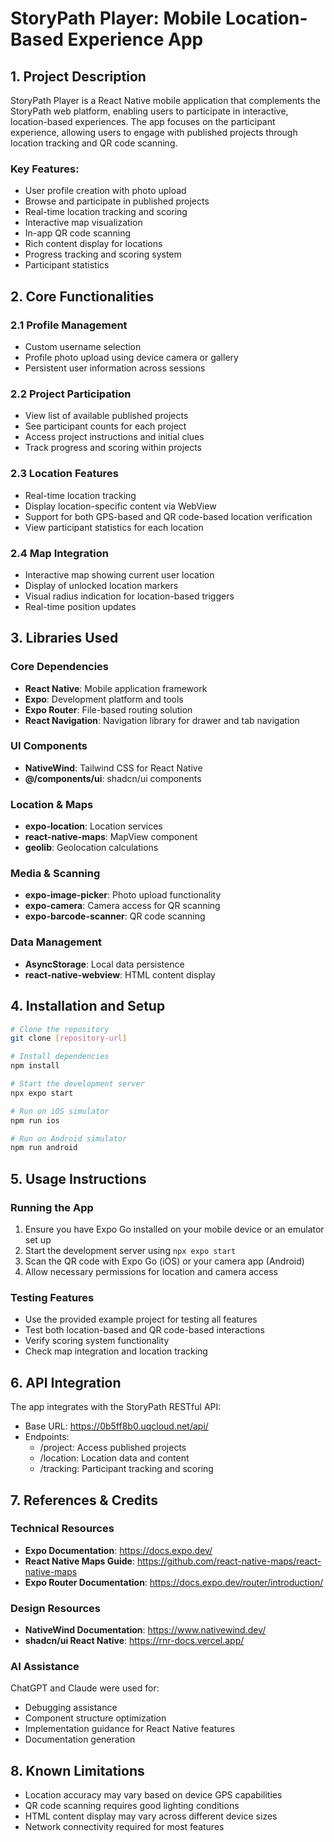 # StoryPath Player: Mobile Location-Based Experience App

## 1. Project Description
StoryPath Player is a React Native mobile application that complements the StoryPath web platform, enabling users to participate in interactive, location-based experiences. The app focuses on the participant experience, allowing users to engage with published projects through location tracking and QR code scanning.

### Key Features:
* User profile creation with photo upload
* Browse and participate in published projects
* Real-time location tracking and scoring
* Interactive map visualization
* In-app QR code scanning
* Rich content display for locations
* Progress tracking and scoring system
* Participant statistics

## 2. Core Functionalities

### 2.1 Profile Management
* Custom username selection
* Profile photo upload using device camera or gallery
* Persistent user information across sessions

### 2.2 Project Participation
* View list of available published projects
* See participant counts for each project
* Access project instructions and initial clues
* Track progress and scoring within projects

### 2.3 Location Features
* Real-time location tracking
* Display location-specific content via WebView
* Support for both GPS-based and QR code-based location verification
* View participant statistics for each location

### 2.4 Map Integration
* Interactive map showing current user location
* Display of unlocked location markers
* Visual radius indication for location-based triggers
* Real-time position updates

## 3. Libraries Used

### Core Dependencies
* **React Native**: Mobile application framework
* **Expo**: Development platform and tools
* **Expo Router**: File-based routing solution
* **React Navigation**: Navigation library for drawer and tab navigation

### UI Components
* **NativeWind**: Tailwind CSS for React Native
* **@/components/ui**: shadcn/ui components

### Location & Maps
* **expo-location**: Location services
* **react-native-maps**: MapView component
* **geolib**: Geolocation calculations

### Media & Scanning
* **expo-image-picker**: Photo upload functionality
* **expo-camera**: Camera access for QR scanning
* **expo-barcode-scanner**: QR code scanning

### Data Management
* **AsyncStorage**: Local data persistence
* **react-native-webview**: HTML content display

## 4. Installation and Setup

```bash
# Clone the repository
git clone [repository-url]

# Install dependencies
npm install

# Start the development server
npx expo start

# Run on iOS simulator
npm run ios

# Run on Android simulator
npm run android
```

## 5. Usage Instructions

### Running the App
1. Ensure you have Expo Go installed on your mobile device or an emulator set up
2. Start the development server using `npx expo start`
3. Scan the QR code with Expo Go (iOS) or your camera app (Android)
4. Allow necessary permissions for location and camera access

### Testing Features
* Use the provided example project for testing all features
* Test both location-based and QR code-based interactions
* Verify scoring system functionality
* Check map integration and location tracking

## 6. API Integration
The app integrates with the StoryPath RESTful API:
* Base URL: https://0b5ff8b0.uqcloud.net/api/
* Endpoints:
  - /project: Access published projects
  - /location: Location data and content
  - /tracking: Participant tracking and scoring

## 7. References & Credits

### Technical Resources
* **Expo Documentation**: https://docs.expo.dev/
* **React Native Maps Guide**: https://github.com/react-native-maps/react-native-maps
* **Expo Router Documentation**: https://docs.expo.dev/router/introduction/

### Design Resources
* **NativeWind Documentation**: https://www.nativewind.dev/
* **shadcn/ui React Native**: https://rnr-docs.vercel.app/

### AI Assistance
ChatGPT and Claude were used for:
* Debugging assistance
* Component structure optimization
* Implementation guidance for React Native features
* Documentation generation

## 8. Known Limitations
* Location accuracy may vary based on device GPS capabilities
* QR code scanning requires good lighting conditions
* HTML content display may vary across different device sizes
* Network connectivity required for most features
